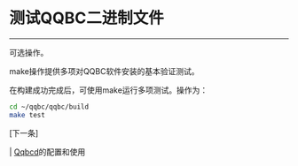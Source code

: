 # 测试QQBC二进制文件
---

可选操作。

make操作提供多项对QQBC软件安装的基本验证测试。

在构建成功完成后，可使用make运行多项测试。操作为：


```sh
cd ~/qqbc/qqbc/build
make test
```

[下一条]

| [Qqbcd](../../../01_qqbcd/index.md)的配置和使用
